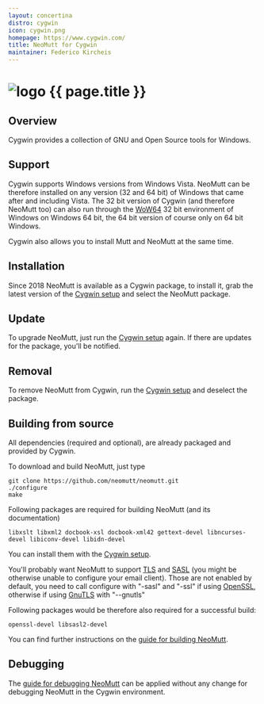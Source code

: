 ```yaml
---
layout: concertina
distro: cygwin
icon: cygwin.png
homepage: https://www.cygwin.com/
title: NeoMutt for Cygwin
maintainer: Federico Kircheis
---
```


# ![logo](/images/distros/{{page.icon}}) {{ page.title }}

## Overview <a class="offset" id="overview"></a>

Cygwin provides a collection of GNU and Open Source tools for Windows.

## Support <a class="offset" id="support"></a>

Cygwin supports Windows versions from Windows Vista.
NeoMutt can be therefore installed on any version (32 and 64 bit) of Windows that came after and including Vista.
The 32 bit version of Cygwin (and therefore NeoMutt too) can also run through the [WoW64](https://en.wikipedia.org/wiki/WoW64) 32 bit environment of Windows on Windows 64 bit, the 64 bit version of course only on 64 bit Windows.

Cygwin also allows you to install Mutt and NeoMutt at the same time.

## Installation <a class="offset" id="install"></a>

Since 2018 NeoMutt is available as a Cygwin package, to install it, grab the latest version of the [Cygwin setup](https://cygwin.com/install.html) and select the NeoMutt package.

## Update <a class="offset" id="update"></a>

To upgrade NeoMutt, just run the [Cygwin setup](https://cygwin.com/install.html) again.
If there are updates for the package, you'll be notified.

## Removal <a class="offset" id="remove"></a>

To remove NeoMutt from Cygwin, run the [Cygwin setup](https://cygwin.com/install.html) and deselect the package.

## Building from source <a class="offset" id="build"></a>

All dependencies (required and optional), are already packaged and provided by Cygwin.

To download and build NeoMutt, just type
```shell
git clone https://github.com/neomutt/neomutt.git
./configure
make
````

Following packages are required for building NeoMutt (and its documentation)
```
libxslt libxml2 docbook-xsl docbook-xml42 gettext-devel libncurses-devel libiconv-devel libidn-devel
````
You can install them with the [Cygwin setup](https://cygwin.com/install.html).


You'll probably want NeoMutt to support [TLS](https://en.wikipedia.org/wiki/TLS-SRP) and [SASL](https://en.wikipedia.org/wiki/Simple_Authentication_and_Security_Layer) (you might be otherwise unable to configure your email client).
Those are not enabled by default, you need to call configure with "-sasl" and "-ssl" if using [OpenSSL](https://www.openssl.org/), otherwise if using [GnuTLS](https://gnutls.org) with "--gnutls"

Following packages would be therefore also required for a successful build:
```
openssl-devel libsasl2-devel
````

You can find further instructions on the [guide for building NeoMutt](/dev/build).


## Debugging <a class="offset" id="debug"></a>

The [guide for debugging NeoMutt](/dev/debug) can be applied without any change for debugging NeoMutt in the Cygwin environment.

